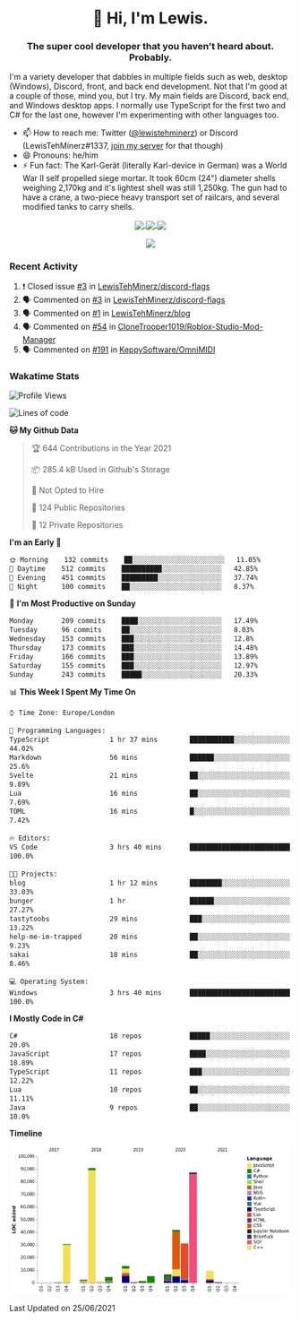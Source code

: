 <h1 align="center">👋 Hi, I'm Lewis.</h1>
<h3 align="center">The super cool developer that you haven't heard about. Probably.</h3>

I'm a variety developer that dabbles in multiple fields such as web, desktop (Windows), Discord, front, and back end development. Not that I'm good at a couple of those, mind you, but I try. My main fields are Discord, back end, and Windows desktop apps. I normally use TypeScript for the first two and C# for the last one, however I'm experimenting with other languages too.

- 📫 How to reach me: Twitter ([@lewistehminerz](https://twitter.com/lewistehminerz)) or Discord (LewisTehMinerz#1337, [join my server](https://discord.gg/XnUh7JB) for that though)
- 😄 Pronouns: he/him
- ⚡ Fun fact: The Karl-Gerät (literally Karl-device in German) was a World War II self propelled siege mortar. It took 60cm (24") diameter shells weighing 2,170kg and it's lightest shell was still 1,250kg. The gun had to have a crane, a two-piece heavy transport set of railcars, and several modified tanks to carry shells.

<p align="center">
  <a href="https://github.com/anuraghazra/github-readme-stats">
    <img align="center" src="https://github-readme-stats.vercel.app/api?username=LewisTehMinerz&count_private=true&show_icons=true&theme=gruvbox">
  </a>
  <a href="https://github.com/anuraghazra/github-readme-stats">
    <img align="center" src="https://github-readme-stats.vercel.app/api/top-langs?username=LewisTehMinerz&layout=compact&theme=gruvbox">
  </a>
  <a href="https://github.com/anuraghazra/github-readme-stats">
    <img align="center" src="https://github-readme-stats.vercel.app/api/wakatime?username=LewisTehMinerz&layout=compact&theme=gruvbox">
  </a>
</p>

<p align="center">
  <a href="https://github.com/ryo-ma/github-profile-trophy">
    <img align="center" src="https://github-profile-trophy.vercel.app/?username=ryo-ma&theme=gruvbox">
  </a>
</p>

### Recent Activity
<!--START_SECTION:activity-->
1. ❗️ Closed issue [#3](https://github.com/LewisTehMinerz/discord-flags/issues/3) in [LewisTehMinerz/discord-flags](https://github.com/LewisTehMinerz/discord-flags)
2. 🗣 Commented on [#3](https://github.com/LewisTehMinerz/discord-flags/issues/3) in [LewisTehMinerz/discord-flags](https://github.com/LewisTehMinerz/discord-flags)
3. 🗣 Commented on [#1](https://github.com/LewisTehMinerz/blog/issues/1) in [LewisTehMinerz/blog](https://github.com/LewisTehMinerz/blog)
4. 🗣 Commented on [#54](https://github.com/CloneTrooper1019/Roblox-Studio-Mod-Manager/issues/54) in [CloneTrooper1019/Roblox-Studio-Mod-Manager](https://github.com/CloneTrooper1019/Roblox-Studio-Mod-Manager)
5. 🗣 Commented on [#191](https://github.com/KeppySoftware/OmniMIDI/issues/191) in [KeppySoftware/OmniMIDI](https://github.com/KeppySoftware/OmniMIDI)
<!--END_SECTION:activity-->

### Wakatime Stats
<!--START_SECTION:waka-->
![Profile Views](http://img.shields.io/badge/Profile%20Views-1-blue)

![Lines of code](https://img.shields.io/badge/From%20Hello%20World%20I%27ve%20Written-327564%20lines%20of%20code-blue)

**🐱 My Github Data** 

> 🏆 644 Contributions in the Year 2021
 > 
> 📦 285.4 kB Used in Github's Storage 
 > 
> 🚫 Not Opted to Hire
 > 
> 📜 124 Public Repositories 
 > 
> 🔑 12 Private Repositories  
 > 
**I'm an Early 🐤** 

```text
🌞 Morning    132 commits    ██░░░░░░░░░░░░░░░░░░░░░░░   11.05% 
🌆 Daytime    512 commits    ██████████░░░░░░░░░░░░░░░   42.85% 
🌃 Evening    451 commits    █████████░░░░░░░░░░░░░░░░   37.74% 
🌙 Night      100 commits    ██░░░░░░░░░░░░░░░░░░░░░░░   8.37%

```
📅 **I'm Most Productive on Sunday** 

```text
Monday       209 commits    ████░░░░░░░░░░░░░░░░░░░░░   17.49% 
Tuesday      96 commits     ██░░░░░░░░░░░░░░░░░░░░░░░   8.03% 
Wednesday    153 commits    ███░░░░░░░░░░░░░░░░░░░░░░   12.8% 
Thursday     173 commits    ███░░░░░░░░░░░░░░░░░░░░░░   14.48% 
Friday       166 commits    ███░░░░░░░░░░░░░░░░░░░░░░   13.89% 
Saturday     155 commits    ███░░░░░░░░░░░░░░░░░░░░░░   12.97% 
Sunday       243 commits    █████░░░░░░░░░░░░░░░░░░░░   20.33%

```


📊 **This Week I Spent My Time On** 

```text
⌚︎ Time Zone: Europe/London

💬 Programming Languages: 
TypeScript               1 hr 37 mins        ███████████░░░░░░░░░░░░░░   44.02% 
Markdown                 56 mins             ██████░░░░░░░░░░░░░░░░░░░   25.6% 
Svelte                   21 mins             ██░░░░░░░░░░░░░░░░░░░░░░░   9.89% 
Lua                      16 mins             ██░░░░░░░░░░░░░░░░░░░░░░░   7.69% 
TOML                     16 mins             █░░░░░░░░░░░░░░░░░░░░░░░░   7.42%

🔥 Editors: 
VS Code                  3 hrs 40 mins       █████████████████████████   100.0%

🐱‍💻 Projects: 
blog                     1 hr 12 mins        ████████░░░░░░░░░░░░░░░░░   33.03% 
bunger                   1 hr                ██████░░░░░░░░░░░░░░░░░░░   27.27% 
tastytoobs               29 mins             ███░░░░░░░░░░░░░░░░░░░░░░   13.22% 
help-me-im-trapped       20 mins             ██░░░░░░░░░░░░░░░░░░░░░░░   9.23% 
sakai                    18 mins             ██░░░░░░░░░░░░░░░░░░░░░░░   8.46%

💻 Operating System: 
Windows                  3 hrs 40 mins       █████████████████████████   100.0%

```

**I Mostly Code in C#** 

```text
C#                       18 repos            █████░░░░░░░░░░░░░░░░░░░░   20.0% 
JavaScript               17 repos            ████░░░░░░░░░░░░░░░░░░░░░   18.89% 
TypeScript               11 repos            ███░░░░░░░░░░░░░░░░░░░░░░   12.22% 
Lua                      10 repos            ██░░░░░░░░░░░░░░░░░░░░░░░   11.11% 
Java                     9 repos             ██░░░░░░░░░░░░░░░░░░░░░░░   10.0%

```


**Timeline**

![Chart not found](https://raw.githubusercontent.com/LewisTehMinerz/LewisTehMinerz/master/charts/bar_graph.png) 


 Last Updated on 25/06/2021
<!--END_SECTION:waka-->
